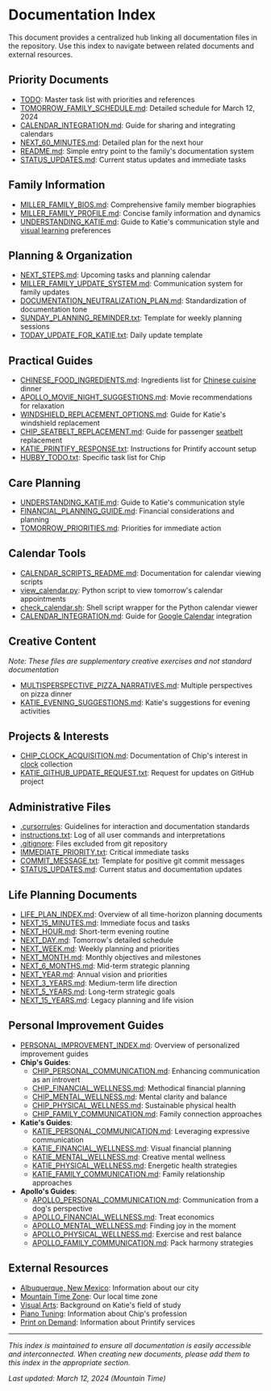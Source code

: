 # Documentation Index

This document provides a centralized hub linking all documentation files in the repository. Use this index to navigate between related documents and external resources.

## Priority Documents

- [TODO](TODO): Master task list with priorities and references
- [TOMORROW_FAMILY_SCHEDULE.md](TOMORROW_FAMILY_SCHEDULE.md): Detailed schedule for March 12, 2024
- [CALENDAR_INTEGRATION.md](CALENDAR_INTEGRATION.md): Guide for sharing and integrating calendars
- [NEXT_60_MINUTES.md](NEXT_60_MINUTES.md): Detailed plan for the next hour
- [README.md](README.md): Simple entry point to the family's documentation system
- [STATUS_UPDATES.md](STATUS_UPDATES.md): Current status updates and immediate tasks

## Family Information

- [MILLER_FAMILY_BIOS.md](MILLER_FAMILY_BIOS.md): Comprehensive family member biographies
- [MILLER_FAMILY_PROFILE.md](MILLER_FAMILY_PROFILE.md): Concise family information and dynamics
- [UNDERSTANDING_KATIE.md](UNDERSTANDING_KATIE.md): Guide to Katie's communication style and [visual learning](https://en.wikipedia.org/wiki/Visual_learning) preferences

## Planning & Organization

- [NEXT_STEPS.md](NEXT_STEPS.md): Upcoming tasks and planning calendar
- [MILLER_FAMILY_UPDATE_SYSTEM.md](MILLER_FAMILY_UPDATE_SYSTEM.md): Communication system for family updates
- [DOCUMENTATION_NEUTRALIZATION_PLAN.md](DOCUMENTATION_NEUTRALIZATION_PLAN.md): Standardization of documentation tone
- [SUNDAY_PLANNING_REMINDER.txt](notes/SUNDAY_PLANNING_REMINDER.txt): Template for weekly planning sessions
- [TODAY_UPDATE_FOR_KATIE.txt](notes/TODAY_UPDATE_FOR_KATIE.txt): Daily update template

## Practical Guides

- [CHINESE_FOOD_INGREDIENTS.md](CHINESE_FOOD_INGREDIENTS.md): Ingredients list for [Chinese cuisine](https://en.wikipedia.org/wiki/Chinese_cuisine) dinner
- [APOLLO_MOVIE_NIGHT_SUGGESTIONS.md](APOLLO_MOVIE_NIGHT_SUGGESTIONS.md): Movie recommendations for relaxation
- [WINDSHIELD_REPLACEMENT_OPTIONS.md](WINDSHIELD_REPLACEMENT_OPTIONS.md): Guide for Katie's windshield replacement
- [CHIP_SEATBELT_REPLACEMENT.md](CHIP_SEATBELT_REPLACEMENT.md): Guide for passenger [seatbelt](https://en.wikipedia.org/wiki/Seat_belt) replacement
- [KATIE_PRINTIFY_RESPONSE.txt](notes/KATIE_PRINTIFY_RESPONSE.txt): Instructions for Printify account setup
- [HUBBY_TODO.txt](notes/HUBBY_TODO.txt): Specific task list for Chip

## Care Planning

- [UNDERSTANDING_KATIE.md](UNDERSTANDING_KATIE.md): Guide to Katie's communication style
- [FINANCIAL_PLANNING_GUIDE.md](FINANCIAL_PLANNING_GUIDE.md): Financial considerations and planning
- [TOMORROW_PRIORITIES.md](TOMORROW_PRIORITIES.md): Priorities for immediate action

## Calendar Tools

- [CALENDAR_SCRIPTS_README.md](CALENDAR_SCRIPTS_README.md): Documentation for calendar viewing scripts
- [view_calendar.py](scripts/view_calendar.py): Python script to view tomorrow's calendar appointments
- [check_calendar.sh](scripts/check_calendar.sh): Shell script wrapper for the Python calendar viewer
- [CALENDAR_INTEGRATION.md](CALENDAR_INTEGRATION.md): Guide for [Google Calendar](https://en.wikipedia.org/wiki/Google_Calendar) integration

## Creative Content
*Note: These files are supplementary creative exercises and not standard documentation*

- [MULTISPERSPECTIVE_PIZZA_NARRATIVES.md](MULTISPERSPECTIVE_PIZZA_NARRATIVES.md): Multiple perspectives on pizza dinner
- [KATIE_EVENING_SUGGESTIONS.md](KATIE_EVENING_SUGGESTIONS.md): Katie's suggestions for evening activities

## Projects & Interests

- [CHIP_CLOCK_ACQUISITION.md](CHIP_CLOCK_ACQUISITION.md): Documentation of Chip's interest in [clock](https://en.wikipedia.org/wiki/Clock) collection
- [KATIE_GITHUB_UPDATE_REQUEST.txt](notes/KATIE_GITHUB_UPDATE_REQUEST.txt): Request for updates on GitHub project

## Administrative Files

- [.cursorrules](.cursorrules): Guidelines for interaction and documentation standards
- [instructions.txt](notes/instructions.txt): Log of all user commands and interpretations
- [.gitignore](.gitignore): Files excluded from git repository
- [IMMEDIATE_PRIORITY.txt](notes/IMMEDIATE_PRIORITY.txt): Critical immediate tasks
- [COMMIT_MESSAGE.txt](notes/COMMIT_MESSAGE.txt): Template for positive git commit messages
- [STATUS_UPDATES.md](STATUS_UPDATES.md): Current status and documentation updates

## Life Planning Documents

- [LIFE_PLAN_INDEX.md](LIFE_PLAN_INDEX.md): Overview of all time-horizon planning documents
- [NEXT_15_MINUTES.md](NEXT_15_MINUTES.md): Immediate focus and tasks
- [NEXT_HOUR.md](NEXT_HOUR.md): Short-term evening routine
- [NEXT_DAY.md](NEXT_DAY.md): Tomorrow's detailed schedule
- [NEXT_WEEK.md](NEXT_WEEK.md): Weekly planning and priorities
- [NEXT_MONTH.md](NEXT_MONTH.md): Monthly objectives and milestones
- [NEXT_6_MONTHS.md](NEXT_6_MONTHS.md): Mid-term strategic planning
- [NEXT_YEAR.md](NEXT_YEAR.md): Annual vision and priorities
- [NEXT_3_YEARS.md](NEXT_3_YEARS.md): Medium-term life direction
- [NEXT_5_YEARS.md](NEXT_5_YEARS.md): Long-term strategic goals
- [NEXT_15_YEARS.md](NEXT_15_YEARS.md): Legacy planning and life vision

## Personal Improvement Guides

- [PERSONAL_IMPROVEMENT_INDEX.md](PERSONAL_IMPROVEMENT_INDEX.md): Overview of personalized improvement guides
- **Chip's Guides**:
  - [CHIP_PERSONAL_COMMUNICATION.md](CHIP_PERSONAL_COMMUNICATION.md): Enhancing communication as an introvert
  - [CHIP_FINANCIAL_WELLNESS.md](CHIP_FINANCIAL_WELLNESS.md): Methodical financial planning
  - [CHIP_MENTAL_WELLNESS.md](CHIP_MENTAL_WELLNESS.md): Mental clarity and balance
  - [CHIP_PHYSICAL_WELLNESS.md](CHIP_PHYSICAL_WELLNESS.md): Sustainable physical health
  - [CHIP_FAMILY_COMMUNICATION.md](CHIP_FAMILY_COMMUNICATION.md): Family connection approaches
- **Katie's Guides**:
  - [KATIE_PERSONAL_COMMUNICATION.md](KATIE_PERSONAL_COMMUNICATION.md): Leveraging expressive communication
  - [KATIE_FINANCIAL_WELLNESS.md](KATIE_FINANCIAL_WELLNESS.md): Visual financial planning
  - [KATIE_MENTAL_WELLNESS.md](KATIE_MENTAL_WELLNESS.md): Creative mental wellness
  - [KATIE_PHYSICAL_WELLNESS.md](KATIE_PHYSICAL_WELLNESS.md): Energetic health strategies
  - [KATIE_FAMILY_COMMUNICATION.md](KATIE_FAMILY_COMMUNICATION.md): Family relationship approaches
- **Apollo's Guides**:
  - [APOLLO_PERSONAL_COMMUNICATION.md](APOLLO_PERSONAL_COMMUNICATION.md): Communication from a dog's perspective
  - [APOLLO_FINANCIAL_WELLNESS.md](APOLLO_FINANCIAL_WELLNESS.md): Treat economics
  - [APOLLO_MENTAL_WELLNESS.md](APOLLO_MENTAL_WELLNESS.md): Finding joy in the moment
  - [APOLLO_PHYSICAL_WELLNESS.md](APOLLO_PHYSICAL_WELLNESS.md): Exercise and rest balance
  - [APOLLO_FAMILY_COMMUNICATION.md](APOLLO_FAMILY_COMMUNICATION.md): Pack harmony strategies

## External Resources

- [Albuquerque, New Mexico](https://en.wikipedia.org/wiki/Albuquerque,_New_Mexico): Information about our city
- [Mountain Time Zone](https://en.wikipedia.org/wiki/Mountain_Time_Zone): Our local time zone
- [Visual Arts](https://en.wikipedia.org/wiki/Visual_arts): Background on Katie's field of study
- [Piano Tuning](https://en.wikipedia.org/wiki/Piano_tuning): Information about Chip's profession
- [Print on Demand](https://en.wikipedia.org/wiki/Print_on_demand): Information about Printify services

---

*This index is maintained to ensure all documentation is easily accessible and interconnected. When creating new documents, please add them to this index in the appropriate section.* 

*Last updated: March 12, 2024 (Mountain Time)* 